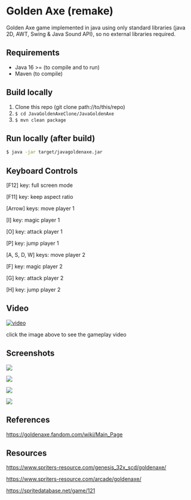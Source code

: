 # Golden Axe (remake)

Golden Axe game implemented in java using only standard libraries (java 2D, AWT, Swing & Java Sound API), so no external libraries required.

## Requirements

* Java 16 >= (to compile and to run)
* Maven (to compile)

## Build locally

1. Clone this repo (git clone path://to/this/repo)
1. `$ cd JavaGoldenAxeClone/JavaGoldenAxe`
1. `$ mvn clean package`

## Run locally (after build)

```bash
$ java -jar target/javagoldenaxe.jar
```

## Keyboard Controls

[F12] key: full screen mode

[F11] key: keep aspect ratio

[Arrow] keys: move player 1

[I] key: magic player 1

[O] key: attack player 1

[P] key: jump player 1

[A, S, D, W] keys: move player 2

[F] key: magic player 2

[G] key: attack player 2

[H] key: jump player 2

## Video

[![video](http://img.youtube.com/vi/uevIVLNhQqs/0.jpg)](http://www.youtube.com/watch?v=uevIVLNhQqs)

click the image above to see the gameplay video

## Screenshots

![](./screenshots/screenshot_1.png)

![](./screenshots/screenshot_2.png)

![](./screenshots/screenshot_3.png)

![](./screenshots/screenshot_0.png)

## References

<https://goldenaxe.fandom.com/wiki/Main_Page>

## Resources

<https://www.spriters-resource.com/genesis_32x_scd/goldenaxe/>

<https://www.spriters-resource.com/arcade/goldenaxe/>

<https://spritedatabase.net/game/121>
